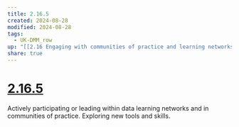 ```yaml
---
title: 2.16.5
created: 2024-08-28
modified: 2024-08-28
tags:
  - UK-DMM_row
up: "[[2.16 Engaging with communities of practice and learning networks to develop data skills]]"
share: true
---
```

# [2.16.5](2.16.5.md)

Actively participating or leading within data learning networks and in communities of practice. Exploring new tools and skills.
